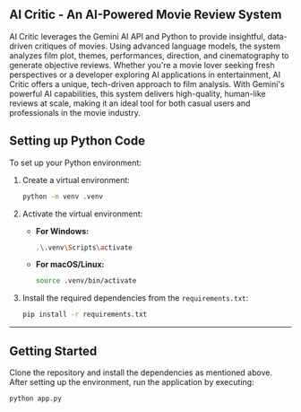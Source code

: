 ## AI Critic - An AI-Powered Movie Review System
AI Critic leverages the Gemini AI API and Python to provide insightful, data-driven critiques of movies. Using advanced language models, the system analyzes film plot, themes, performances, direction, and cinematography to generate objective reviews. Whether you're a movie lover seeking fresh perspectives or a developer exploring AI applications in entertainment, AI Critic offers a unique, tech-driven approach to film analysis. With Gemini's powerful AI capabilities, this system delivers high-quality, human-like reviews at scale, making it an ideal tool for both casual users and professionals in the movie industry.

## **Setting up Python Code**

To set up your Python environment:

1. Create a virtual environment:
    ```bash
    python -m venv .venv
    ```

2. Activate the virtual environment:

    - **For Windows:**
      ```bash
      .\.venv\Scripts\activate
      ```
    
    - **For macOS/Linux:**
      ```bash
      source .venv/bin/activate
      ```

3. Install the required dependencies from the `requirements.txt`:
    ```bash
    pip install -r requirements.txt
    ```

---
## **Getting Started**

Clone the repository and install the dependencies as mentioned above. After setting up the environment, run the application by executing:

```bash
python app.py
